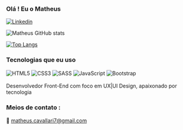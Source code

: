 ### Olá ! Eu o Matheus
[![Linkedin](https://img.shields.io/badge/LinkedIn-0077B5?style=for-the-badge&logo=linkedin&logoColor=white)](https://www.linkedin.com/in/matheus-almeida-2601541b9/)

![Matheus GitHub stats](https://github-readme-stats.vercel.app/api?username=Matheus-Almeida21&show_icons=true&theme=tokyonight)

[![Top Langs](https://github-readme-stats.vercel.app/api/top-langs/?username=Matheus-Almeida21&layout=compact)](https://github.com/Matheus-Almeida21/github-readme-stats)

### Tecnologias que eu uso
<div style="display: inline-block">
  <img align="center" alt="HTML5" src="https://img.shields.io/badge/HTML5-E34F26?style=for-the-badge&logo=html5&logoColor=white">
  <img align="center" alt="CSS3" src="https://img.shields.io/badge/CSS3-1572B6?style=for-the-badge&logo=css3&logoColor=white">
  <img align="center" alt="SASS" src="https://img.shields.io/badge/Sass-CC6699?style=for-the-badge&logo=sass&logoColor=white">
  <img align="center" alt="JavaScript" src="https://img.shields.io/badge/JavaScript-323330?style=for-the-badge&logo=javascript&logoColor=F7DF1E">
  <img align="center" alt="Bootstrap" src="https://img.shields.io/badge/Bootstrap-563D7C?style=for-the-badge&logo=bootstrap&logoColor=white">
</div>
<br>
<br>Desenvolvedor Front-End com foco em UX|UI Design, apaixonado por tecnologia 

### Meios de contato :
📧 matheus.cavallari7@gmail.com


